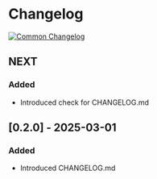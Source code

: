 # Changelog
[![Common Changelog](https://common-changelog.org/badge.svg)](https://common-changelog.org)

## NEXT

### Added

- Introduced check for CHANGELOG.md

## [0.2.0] - 2025-03-01

### Added

- Introduced CHANGELOG.md
